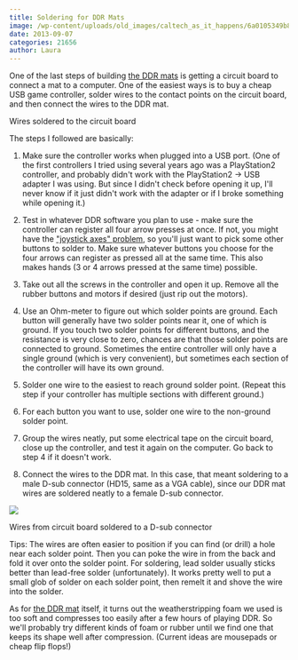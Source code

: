```yaml
---
title: Soldering for DDR Mats
image: /wp-content/uploads/old_images/caltech_as_it_happens/6a0105349b8251970b019aff1e3320970d.jpg
date: 2013-09-07
categories: 21656
author: Laura
---
```


One of the last steps of building [the DDR mats](https://caltech.typepad.com/caltech_as_it_happens/2013/08/first-ddr-mat-almost-done.html) is getting a circuit board to connect a mat to a computer. One of the easiest ways is to buy a cheap USB game controller, solder wires to the contact points on the circuit board, and then connect the wires to the DDR mat.

Wires soldered to the circuit board

The steps I followed are basically:

1. Make sure the controller works when plugged into a USB port. (One of the first controllers I tried using several years ago was a PlayStation2 controller, and probably didn't work with the PlayStation2 -&gt; USB adapter I was using. But since I didn't check before opening it up, I'll never know if it just didn't work with the adapter or if I broke something while opening it.)
2. Test in whatever DDR software you plan to use - make sure the controller can register all four arrow presses at once. If not, you might have the ["joystick axes" problem](https://www.stepmania.com/wiki/Joystick_Axes_Problem), so you'll just want to pick some other buttons to solder to. Make sure whatever buttons you choose for the four arrows can register as pressed all at the same time. This also makes hands (3 or 4 arrows pressed at the same time) possible.

3. Take out all the screws in the controller and open it up. Remove all the rubber buttons and motors if desired (just rip out the motors). 
4. Use an Ohm-meter to figure out which solder points are ground. Each button will generally have two solder points near it, one of which is ground. If you touch two solder points for different buttons, and the resistance is very close to zero, chances are that those solder points are connected to ground. Sometimes the entire controller will only have a single ground (which is very convenient), but sometimes each section of the controller will have its own ground.

5. Solder one wire to the easiest to reach ground solder point. (Repeat this step if your controller has multiple sections with different ground.)
6. For each button you want to use, solder one wire to the non-ground solder point.

7. Group the wires neatly, put some electrical tape on the circuit board, close up the controller, and test it again on the computer. Go back to step 4 if it doesn't work.

8. Connect the wires to the DDR mat. In this case, that meant soldering to a male D-sub connector (HD15, same as a VGA cable), since our DDR mat wires are soldered neatly to a female D-sub connector.


![](/old_images/caltech_as_it_happens/6a0105349b8251970b019aff1db351970b.jpg)

Wires from circuit board soldered to a D-sub connector

Tips: The wires are often easier to position if you can find (or drill) a hole near each solder point. Then you can poke the wire in from the back and fold it over onto the solder point. For soldering, lead solder usually sticks better than lead-free solder (unfortunately). It works pretty well to put a small glob of solder on each solder point, then remelt it and shove the wire into the solder.

As for [the DDR mat](https://caltech.typepad.com/caltech_as_it_happens/2013/08/ddr-mat-diagnostics.html) itself, it turns out the weatherstripping foam we used is too soft and compresses too easily after a few hours of playing DDR. So we'll probably try different kinds of foam or rubber until we find one that keeps its shape well after compression. (Current ideas are mousepads or cheap flip flops!)
